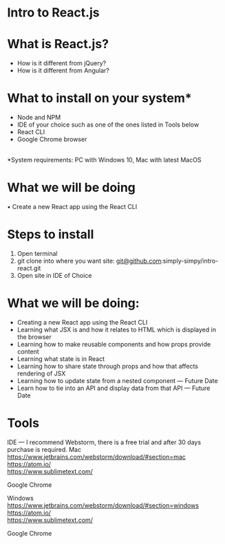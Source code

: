 # Intro to React.js

# What is React.js?
* How is it different from jQuery?
* How is it different from Angular?

# What to install on your system*
* Node and NPM
* IDE of your choice such as one of the ones listed in Tools below
* React CLI
* Google Chrome browser

<br>*System requirements: PC with Windows 10, Mac with latest MacOS

# What we will be doing
• Create a new React app using the React CLI

# Steps to install
1. Open terminal
2. git clone into where you want site: git@github.com:simply-simpy/intro-react.git
3. Open site in IDE of Choice

# What we will be doing:
* Creating a new React app using the React CLI
* Learning what JSX is and how it relates to HTML which is displayed in the browser
* Learning how to make reusable components and how props provide content
* Learning what state is in React
* Learning how to share state through props and how that affects rendering of JSX
* Learning how to update state from a nested component — Future Date
* Learn how to tie into an API and display data from that API — Future Date


# Tools
IDE — I recommend Webstorm,  there is a free trial and after 30 days purchase is required.
Mac<br>
https://www.jetbrains.com/webstorm/download/#section=mac<br>
https://atom.io/<br>
https://www.sublimetext.com/<br>

Google Chrome

Windows<br>
https://www.jetbrains.com/webstorm/download/#section=windows<br>
https://atom.io/<br>
https://www.sublimetext.com/<br>

Google Chrome




